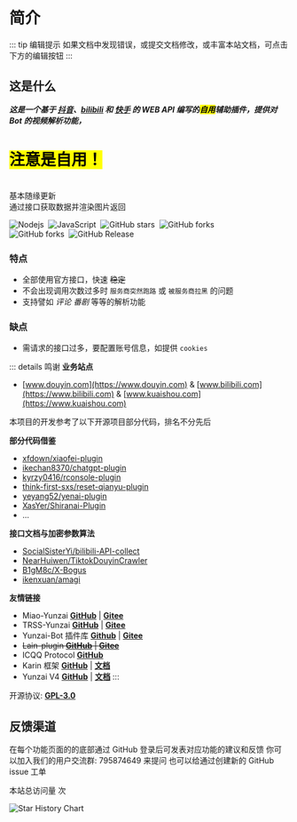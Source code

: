 # 简介

::: tip 编辑提示
如果文档中发现错误，或提交文档修改，或丰富本站文档，可点击下方的编辑按钮
:::

## 这是什么

_**这是一个基于 [抖音](https://www.douyin.com)、[bilibili](https://www.bilibili.com) 和 [快手](https://www.kuaishou.com) 的 WEB API 编写的<mark>自用</mark>辅助插件，提供对 Bot 的视频解析功能，**_<br>
<h1><mark>注意是自用！</mark></h1><br>基本随缘更新<br>
通过接口获取数据并渲染图片返回
<p>
<img src="https://img.shields.io/badge/-Node.js-3C873A?style=flat&logo=Node.js&logoColor=white" alt="Nodejs" style="display: inline-block;" />&nbsp;
<img src="https://img.shields.io/badge/-JavaScript-eed718?style=flat&logo=javascript&logoColor=ffffff" alt="JavaScript" style="display: inline-block;" />&nbsp;
<img src="https://img.shields.io/github/stars/ikenxuan/kkkkkk-10086" alt="GitHub stars" style="display: inline-block;" />&nbsp;
<img src="https://img.shields.io/github/forks/ikenxuan/kkkkkk-10086" alt="GitHub forks" style="display: inline-block;" />&nbsp;
<br>
<img src="https://img.shields.io/github/license/ikenxuan/kkkkkk-10086" alt="GitHub forks" style="display: inline-block;" />&nbsp;
<img src="https://img.shields.io/github/v/release/ikenxuan/kkkkkk-10086" alt="GitHub Release" style="display: inline-block;" />&nbsp;


</p>

### 特点

- 全部使用官方接口，快速 ~~稳定~~<br>
- 不会出现调用次数过多时 `服务商突然跑路` 或 `被服务商拉黑` 的问题<br>
- 支持譬如 _评论_ _番剧_ 等等的解析功能<br>

### 缺点
- 需请求的接口过多，要配置账号信息，如提供 `cookies`

::: details 鸣谢
**业务站点**

- [www.douyin.com](https://www.douyin.com) & [www.bilibili.com](https://www.bilibili.com) & [www.kuaishou.com](https://www.kuaishou.com)

本项目的开发参考了以下开源项目部分代码，排名不分先后

**部分代码借鉴**

- [xfdown/xiaofei-plugin](https://gitee.com/xfdown/xiaofei-plugin)
- [ikechan8370/chatgpt-plugin](https://github.com/ikechan8370/chatgpt-plugin)
- [kyrzy0416/rconsole-plugin](https://gitee.com/kyrzy0416/rconsole-plugin)
- [think-first-sxs/reset-qianyu-plugin](https://gitee.com/think-first-sxs/reset-qianyu-plugin)
- [yeyang52/yenai-plugin](https://github.com/yeyang52/yenai-plugin)
- [XasYer/Shiranai-Plugin](https://github.com/XasYer/Shiranai-Plugin)
- ...

**接口文档与加密参数算法**

- [SocialSisterYi/bilibili-API-collect](https://github.com/SocialSisterYi/bilibili-API-collect)
- [NearHuiwen/TiktokDouyinCrawler](https://github.com/NearHuiwen/TiktokDouyinCrawler)
- [B1gM8c/X-Bogus](https://github.com/B1gM8c/X-Bogus)
- [ikenxuan/amagi](https://github.com/ikenxuan/amagi)

**友情链接**

- Miao-Yunzai [**GitHub**](https://github.com/yoimiya-kokomi/Miao-Yunzai) | [**Gitee**](https://gitee.com/yoimiya-kokomi/Miao-Yunzai)
- TRSS-Yunzai [**GitHub**](https://github.com/TimeRainStarSky/Yunzai) | [**Gitee**](https://gitee.com/TimeRainStarSky/Yunzai)
- Yunzai-Bot 插件库 [**Github**](https://github.com/yhArcadia/Yunzai-Bot-plugins-index) | [**Gitee**](https://gitee.com/yhArcadia/Yunzai-Bot-plugins-index)
- ~~Lain-plugin [**GitHub**](https://github.com/Loli-Lain/Lain-plugin) | [**Gitee**](https://gitee.com/Zyy955/Lain-plugin)~~
- ICQQ Protocol [**GitHub**](https://github.com/icqqjs/icqq)
- Karin 框架 [**GitHub**](https://github.com/Karinjs/Karin) | [**文档**](https://karinjs.github.io/Karin)
- Yunzai V4 [**GitHub**](https://github.com/yunzai-org/yunzaijs) | [**文档**](https://yunzai-org.github.io/docs)
:::

开源协议: [**GPL-3.0**](https://github.com/ikenxuan/kkkkkk-10086/blob/master/LICENSE)

## 反馈渠道

<NCard title='<i class="fa-regular fa-comment-dots fa-bounce" style="color: #FFB805;"></i> 底部发表评论' >
在每个功能页面的的底部通过 GitHub 登录后可发表对应功能的建议和反馈
</NCard>
<NCard title='<i class="fa-solid fa-hand fa-bounce" style="color: #FFB805;"></i> 获取即时支持' link="http://qm.qq.com/cgi-bin/qm/qr?_wv=1027&k=S8y6baEcSkO6TEO5kEdfgmJhz79Oxdw5&authKey=ficWQytHGz3KIv5i0HpGbEeMBpABBXfjEMYRzo3ZwMV%2B0Y5mq8cC0Yxbczfa904H&noverify=0&group_code=795874649" >
你可以加入我们的用户交流群: 795874649 来提问
</NCard>
<NCard title='<i class="fa-solid fa-envelope fa-shake" style="color: #FFB805;"></i> 通过 GitHub issue' link="https://github.com/ikenxuan/kkkkkk-10086/issues/new/choose" >
也可以给通过创建新的 GitHub issue 工单
</NCard>

本站总访问量 <span id="busuanzi_value_site_pv" /> 次

![Star History Chart](https://api.star-history.com/svg?repos=ikenxuan/kkkkkk-10086&type=Date)
